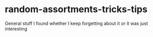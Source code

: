 # random-assortments-tricks-tips
General stuff I found whether I keep forgetting about it or it was just interesting
